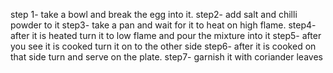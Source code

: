 step 1-
take a bowl and break the egg into it.
step2-
add salt and chilli powder to it
step3-
take a pan and wait for it to heat on high flame.
step4-
after it is heated turn it to low flame and pour the mixture into it
step5-
after you see it is cooked turn it on to the other side
step6-
after it is cooked on that side turn and serve on the plate.
step7-
garnish it with coriander leaves
